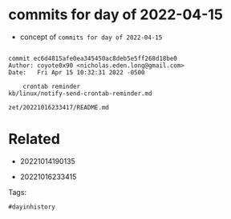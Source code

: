 # commits for day of 2022-04-15

- concept of `commits for day of 2022-04-15`

```

commit ec6d4815afe0ea345450ac8deb5e5ff268d18be0
Author: coyote0x90 <nicholas.eden.long@gmail.com>
Date:   Fri Apr 15 10:32:31 2022 -0500

    crontab reminder
kb/linux/notify-send-crontab-reminder.md
```

` zet/20221016233417/README.md `

# Related

- 20221014190135

- 20221016233415

Tags:

    #dayinhistory
